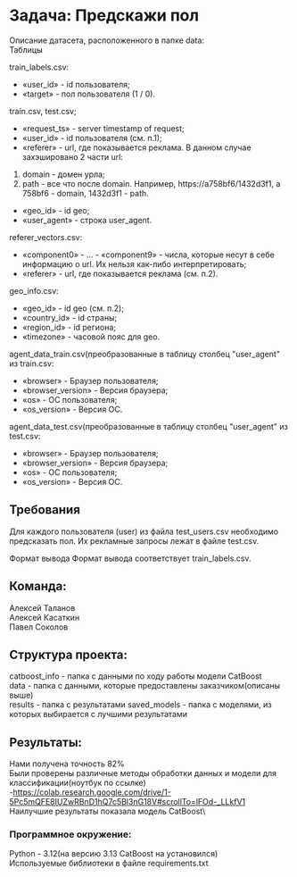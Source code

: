 # Задача: Предскажи пол

Описание датасета, расположенного в папке data:\
Таблицы

train_labels.csv:
- «user_id» - id пользователя;
- «target» - пол пользователя (1 / 0).
 
train.csv, test.csv;
- «request_ts» - server timestamp of request;
- «user_id» - id пользователя (см. п.1);
- «referer» - url, где показывается реклама. В данном случае захэшировано 2 части url:
1) domain - домен урла;
2) path - все что после domain. Например, https://a758bf6/1432d3f1, a 758bf6 - domain, 1432d3f1 - path.
- «geo_id» - id geo;
- «user_agent» - строка user_agent.
 
referer_vectors.csv:
- «component0» - … - «component9» - числа, которые несут в себе информацию о url. Их нельзя как-либо интерпретировать;
- «referer» - url, где показывается реклама (см. п.2).
 
geo_info.csv:
- «geo_id» - id geo (см. п.2);
- «country_id» - id страны;
- «region_id» - id региона;
- «timezone» - часовой пояс для geo.

agent_data_train.csv(преобразованные в таблицу столбец "user_agent" из train.csv:
- «browser» - Браузер пользователя;
- «browser_version» - Версия браузера;
- «os» - ОС пользователя;
- «os_version» - Версия ОС.

agent_data_test.csv(преобразованные в таблицу столбец "user_agent" из test.csv:
- «browser» - Браузер пользователя;
- «browser_version» - Версия браузера;
- «os» - ОС пользователя;
- «os_version» - Версия ОС.

## Требования
Для каждого пользователя (user) из файла test_users.csv необходимо предсказать пол. Их рекламные запросы лежат в файле test.csv.

Формат вывода
Формат вывода соответствует train_labels.csv.

## Команда:

Алексей Таланов\
Алексей Касаткин\
Павел Соколов

## Структура проекта:
catboost_info - папка с данными по ходу работы модели CatBoost\
data - папка с данными, которые предоставлены заказчиком(описаны выше)\
results - папка с результатами
saved_models - папка с моделями, из которых выбирается с лучшими результатами

## Результаты:
Нами получена точность 82%\
Были проверены различные методы обработки данных и модели для классификации(ноутбук по ссылке)\
-https://colab.research.google.com/drive/1-5Pc5mQFE8IUZwRBnD1hQ7c5Bl3nG18V#scrollTo=lFOd-_LLkfV1
Наилучшие результаты показала модель CatBoost\

### Программное окружение:
Python - 3.12(на версию 3.13 CatBoost на установился)\
Используемые библиотеки в файле requirements.txt
